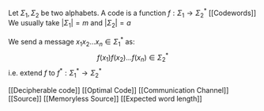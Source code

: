 Let $\Sigma_{1},\Sigma_{2}$ be two alphabets.
A code is a function $f:\Sigma_{1}\to \Sigma_{2}^*$
[[Codewords]]
We usually take $\lvert \Sigma_{1} \rvert=m$ and $\lvert \Sigma_{2} \rvert=a$

We send a message $x_{1}x_{2}\dots x_{n}\in \Sigma_{1}^*$ as:
$$
f(x_{1})f(x_{2})\dots f(x_{n})\in \Sigma_{2}^*
$$
i.e. extend $f$ to $f^{*}:\Sigma_{1}^{*}\to \Sigma_{2}^{*}$

[[Decipherable code]]
[[Optimal Code]]
[[Communication Channel]]
[[Source]]
[[Memoryless Source]]
[[Expected word length]]

